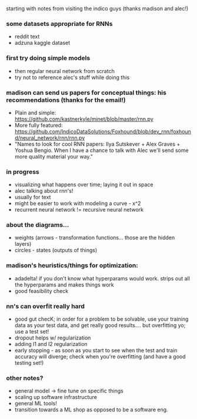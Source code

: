 starting with notes from visiting the indico guys (thanks madison and alec!)

### some datasets appropriate for RNNs
* reddit text
* adzuna kaggle dataset

### first try doing simple models
* then regular neural network from scratch
* try not to reference alec's stuff while doing this

### madison can send us papers for conceptual things: his recommendations (thanks for the email!)
* Plain and simple:  https://github.com/kastnerkyle/minet/blob/master/rnn.py
* More fully featured: https://github.com/IndicoDataSolutions/Foxhound/blob/dev_rnn/foxhound/neural_network/rnn/rnn.py
* "Names to look for cool RNN papers: Ilya Sutskever + Alex Graves + Yoshua Bengio.  When I have a chance to talk with Alec we'll send some more quality material your way."

### in progress
* visualizing what happens over time; laying it out in space
* alec talking about rnn's!
* usually for text
* might be easier to work with modeling a curve - x^2
* recurrent neural network != recursive neural network

### about the diagrams...
* weights (arrows - transformation functions... those are the hidden layers)
* circles - states (outputs of things)

### madison's heuristics/things for optimization:
* adadelta! if you don't know what hyperparams would work. strips out all the hyperparams and makes things work
* good feasibility check

### nn's can overfit really hard
* good gut checK; in order for a problem to be solvable, use your training data as your test data, and get really good results.... but overfitting yo; use a test set!
* dropout helps w/ regularization
* adding l1 and l2 regularization
* early stopping - as soon as you start to see when the test and train accuracy will diverge; check when you're overfitting (and have a good testing set!)

### other notes?
* general model -> fine tune on specific things
* scaling up software infrastructure
* general ML tools!
* transition towards a ML shop as opposed to be a software eng. 
